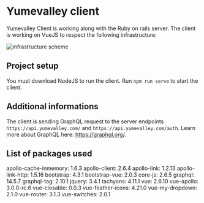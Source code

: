 # Yumevalley client

Yumevalley Client is working along with the Ruby on rails server. The client is working on VueJS to respect the following infrastructure:

![infrastructure scheme](https://cdn.discordapp.com/attachments/530053167988211718/595954346487709696/YumeValley_infra.jpg)

## Project setup
You must download NodeJS to run the client. Run ```npm run serve``` to start the client.

## Additional informations
The client is sending GraphQL request to the server endpoints ```https://api.yumevalley.com/``` and ```https://api.yumevalley.com/auth```.
Learn more about GraphQL here: https://graphql.org/.

## List of packages used
apollo-cache-inmemory: 1.6.3
apollo-client: 2.6.4
apollo-link: 1.2.13
apollo-link-http: 1.5.16
bootstrap: 4.3.1
bootstrap-vue: 2.0.3
core-js: 2.6.5
graphql: 14.5.7
graphql-tag: 2.10.1
jquery: 3.4.1
tachyons: 4.11.1
vue: 2.6.10
vue-apollo: 3.0.0-rc.6
vue-closable: 0.0.3
vue-feather-icons: 4.21.0
vue-my-dropdown: 2.1.0
vue-router: 3.1.3
vue-switches: 2.0.1
